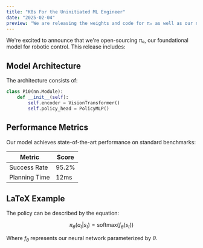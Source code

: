```yaml
---
title: "K8s For the Uninitiated ML Engineer"
date: "2025-02-04"
preview: "We are releasing the weights and code for π₀ as well as our new π₀-FAST autoregressive model."
---
```


We're excited to announce that we're open-sourcing π₀, our foundational model for robotic control. This release includes:

## Model Architecture

The architecture consists of:

```python
class Pi0(nn.Module):
    def __init__(self):
        self.encoder = VisionTransformer()
        self.policy_head = PolicyMLP()
```

## Performance Metrics

Our model achieves state-of-the-art performance on standard benchmarks:

| Metric | Score |
|--------|-------|
| Success Rate | 95.2% |
| Planning Time | 12ms |

## LaTeX Example

The policy can be described by the equation:

$$
\pi_\theta(a_t|s_t) = \text{softmax}(f_\theta(s_t))
$$

Where $f_\theta$ represents our neural network parameterized by $\theta$. 